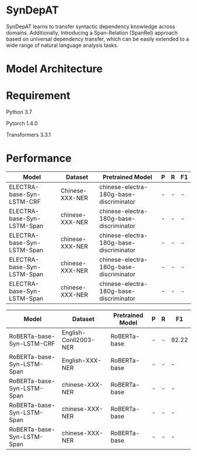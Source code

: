 # SynDepAT
SynDepAT learns to transfer syntactic dependency knowledge across domains. Additionally, Introducing a Span-Relation (SpanRel) approach based on universal dependency transfer, which can be easily extended to a wide range of natural language analysis tasks. 

# Model Architecture

# Requirement
Python 3.7

Pytorch 1.4.0

Transformers 3.3.1

# Performance

| Model  | Dataset | Pretrained Model |P | R | F1 |
| ------------- | ------------- |-------------|------------- |------------- |------------- |
| ELECTRA-base-Syn-LSTM-CRF  | Chinese-XXX-NER  | chinese-electra-180g-base-discriminator |-  |-  |-  |
| ELECTRA-base-Syn-LSTM-Span | chinese-XXX-NER  | chinese-electra-180g-base-discriminator |- |-  | - |
| ELECTRA-base-Syn-LSTM-Span | chinese-XXX-NER  | chinese-electra-180g-base-discriminator |- |-  | - |
| ELECTRA-base-Syn-LSTM-Span | chinese-XXX-NER  | chinese-electra-180g-base-discriminator |- |-  | - |
| ELECTRA-base-Syn-LSTM-Span | chinese-XXX-NER  | chinese-electra-180g-base-discriminator |- |-  | - |

| Model  | Dataset | Pretrained Model |P | R | F1 |
| ------------- | ------------- |-------------|------------- |------------- |------------- |
| RoBERTa-base-Syn-LSTM-CRF  | English-Conll2003-NER  | RoBERTa-base |-  |-  | 92.22  |
| RoBERTa-base-Syn-LSTM-Span | English-XXX-NER  | RoBERTa-base |- |-  | - |
| RoBERTa-base-Syn-LSTM-Span | chinese-XXX-NER  | RoBERTa-base |- |-  | - |
| RoBERTa-base-Syn-LSTM-Span | chinese-XXX-NER  | RoBERTa-base |- |-  | - |
| RoBERTa-base-Syn-LSTM-Span | chinese-XXX-NER  | RoBERTa-base |- |-  | - |
